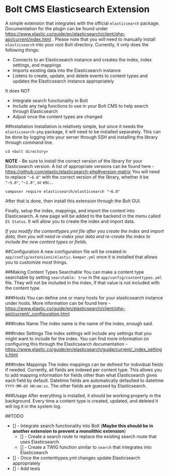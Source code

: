 Bolt CMS Elasticsearch Extension
======================
A simple extension that integrates with the official `elasticsearch` package. Documentation for the plugin can be found 
under https://www.elastic.co/guide/en/elasticsearch/client/php-api/current/index.html . Please note that you will need to 
manually install `elasticsearch` into your root Bolt directory. Currently, it only does the following 
things: 

- Connects to an Elasticsearch instance and creates the index, index settings, and mappings
- Imports existing data into the Elasticsearch instance
- Listens to create, update, and delete events to content types and updates the Elasticsearch instance appropriately 

It does NOT
- Integrate search functionality in Bolt
- Include any twig functions to use in your Bolt CMS to help search through Elasticsearch
- Adjust once the content types are changed

##Installation
Installation is relatively simple, but since it needs the `elasticsearch-php` package, it will need to be installed separately. 
This can be done by logging into your server through SSH and installing the library through command line. 

`cd <bolt directory>`

**NOTE** - Be sure to install the correct version of the library for your Elasticsearch version. A list of appropriate versions 
can be found here - https://github.com/elastic/elasticsearch-php#version-matrix
You will need to replace `"~6.0"` with the correct version of the library, whether it be `"~5.0"`, `"~2.0"`, or etc...

`composer require elasticsearch/elasticsearch "~6.0"` 

After that is done, then install this extension through the Bolt GUI.

Finally, setup the index, mappings, and import the content into Elasticsearch. A new page will be added to the backend in 
the menu called `ES Status`. It will allow you to create the index and import data.

*If you modify the contenttypes.yml file after you create the index and import data, then you will need re-index your 
data and re-create the index to include the new content types or fields.*

##Configuration
A new configuration file will be created in `app/config/extensions/elastic.kemper.yml` once it is installed 
that allows you to customize most things.

##Making Content Types Searchable
You can make a content type searchable by setting `searchable: true` in the `app/config/contenttypes.yml` file. They will 
not be included in the index, if that value is not included with the content type.

###Hosts
You can define one or many hosts for your elasticsearch instance under hosts. More information can be found here - 
https://www.elastic.co/guide/en/elasticsearch/client/php-api/current/_configuration.html

###Index Name
The index name is the name of the index, enough said.

###Index Settings
The index settings will include any settings that you might want to include for the index. You can find more information 
on configuring this through the Elasticsearch documentation - https://www.elastic.co/guide/en/elasticsearch/guide/current/_index_settings.html

###Index Mappings
The index mappings can be defined for individual fields if needed. Currently, all fields are indexed per content type. 
This allows you to add mapping information for fields other than what Elasticsearch gives each field by default. Datetime 
fields are automatically defaulted to datetime `YYYY-MM-dd HH:mm:ss`. The other fields are guessed by Elasticsearch.

###Usage
After everything is installed, it should be working properly in the background. Every time a content type is created, updated, 
and deleted it will log it in the system log. 

##TODO
 - [] - Integrate search functionality into Bolt (**Maybe this should be in another extension to prevent a monolithic extension**)
    - [] - Create a search route to replace the existing search route that uses Elasticsearch
    - [] - Create a TWIG function similar to `search` that integrates into Elasticsearch
 - [] - Once the contenttypes.yml changes update Elasticsearch appropriately
 - [] - Add tests